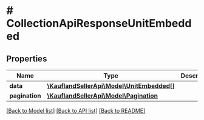 # # CollectionApiResponseUnitEmbedded

## Properties

Name | Type | Description | Notes
------------ | ------------- | ------------- | -------------
**data** | [**\KauflandSellerApi\Model\UnitEmbedded[]**](UnitEmbedded.md) |  |
**pagination** | [**\KauflandSellerApi\Model\Pagination**](Pagination.md) |  | [optional]

[[Back to Model list]](../../README.md#models) [[Back to API list]](../../README.md#endpoints) [[Back to README]](../../README.md)
